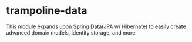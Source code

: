 # trampoline-data

This module expands upon Spring Data(JPA w/ Hibernate) to easily create advanced domain models, identity storage, and more.